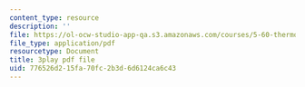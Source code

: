 ```yaml
---
content_type: resource
description: ''
file: https://ol-ocw-studio-app-qa.s3.amazonaws.com/courses/5-60-thermodynamics-kinetics-spring-2008/776526d215fa70fc2b3d6d6124ca6c43_oKwGNgCTd-Q.pdf
file_type: application/pdf
resourcetype: Document
title: 3play pdf file
uid: 776526d2-15fa-70fc-2b3d-6d6124ca6c43
---
```

